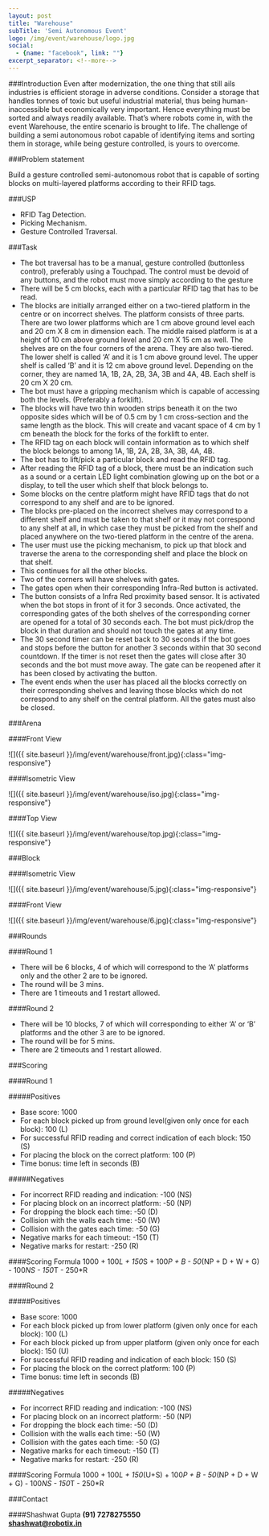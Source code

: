 ```yaml
---
layout: post
title: "Warehouse"
subTitle: 'Semi Autonomous Event'
logo: /img/event/warehouse/logo.jpg
social:
  - {name: "facebook", link: ""}
excerpt_separator: <!--more-->
---
```



###Introduction
Even after modernization, the one thing that still ails industries is efficient storage in adverse conditions. Consider a storage that handles tonnes of toxic but useful industrial material, thus being human-inaccessible but economically very important. Hence everything must be sorted and always readily available. That’s where robots come in, with the event Warehouse, the entire scenario is brought to life. The challenge of building a semi autonomous robot capable of identifying items and sorting them in storage, while being gesture controlled, is yours to overcome.
<!--more-->

###Problem statement

Build a gesture controlled semi-autonomous robot that is capable of sorting blocks on multi-layered platforms according to their RFID tags.

###USP

- RFID Tag Detection.
- Picking Mechanism.
- Gesture Controlled Traversal.

###Task

- The bot traversal has to be a manual, gesture controlled (buttonless control), preferably using a Touchpad. The control must be devoid of any buttons, and the robot must move simply according to the gesture 
- There will be 5 cm blocks, each with a particular RFID tag that has to be read.
- The blocks are initially arranged either on a two-tiered platform in the centre or on incorrect shelves. The platform consists of three parts. There are two lower platforms which are 1 cm above ground level each and 20 cm X 8 cm in dimension each. The middle raised platform is at a height of 10 cm above ground level and 20 cm X 15 cm as well. The shelves are on the four corners of the arena. They are also two-tiered. The lower shelf is called ‘A’ and it is 1 cm above ground level. The upper shelf is called ‘B’ and it is 12 cm above ground level. Depending on the corner, they are named 1A, 1B, 2A, 2B, 3A, 3B and 4A, 4B. Each shelf is 20 cm X 20 cm.
- The bot must have a gripping mechanism which is capable of accessing both the levels. (Preferably a forklift).
- The blocks will have two thin wooden strips beneath it on the two opposite sides which will be of 0.5 cm by 1 cm cross-section and the same length as the block. This will create and vacant space of 4 cm by 1 cm beneath the block for the forks of the forklift to enter.
- The RFID tag on each block will contain information as to which shelf the block belongs to among 1A, 1B, 2A, 2B, 3A, 3B, 4A, 4B.
- The bot has to lift/pick a particular block and read the RFID tag.
- After reading the RFID tag of a block, there must be an indication such as a sound or a certain LED light combination glowing up on the bot or a display, to tell the user which shelf that block belongs to.
- Some blocks on the centre platform might have RFID tags that do not correspond to any shelf and are to be ignored.
- The blocks pre-placed on the incorrect shelves may correspond to a different shelf and must be taken to that shelf or it may not correspond to any shelf at all, in which case they must be picked from the shelf and placed anywhere on the two-tiered platform in the centre of the arena.
- The user must use the picking mechanism, to pick up that block and traverse the arena to the corresponding shelf and place the block on that shelf.
- This continues for all the other blocks.
- Two of the corners will have shelves with gates.
- The gates open when their corresponding Infra-Red button is activated.
- The button consists of a Infra Red proximity based sensor. It is activated when the bot stops in front of it for 3 seconds. Once activated, the corresponding gates of the both shelves of the corresponding corner are opened for a total of 30 seconds each. The bot must pick/drop the block in that duration and should not touch the gates at any time.
- The 30 second timer can be reset back to 30 seconds if the bot goes and stops before the button for another 3 seconds within that 30 second countdown. If the timer is not reset then the gates will close after 30 seconds and the bot must move away. The gate can be reopened after it has been closed by activating the button.
- The event ends when the user has placed all the blocks correctly on their corresponding shelves and leaving those blocks which do not correspond to any shelf on the central platform. All the gates must also be closed.


###Arena

####Front View

![]({{ site.baseurl }}/img/event/warehouse/front.jpg){:class="img-responsive"}

####Isometric View

![]({{ site.baseurl }}/img/event/warehouse/iso.jpg){:class="img-responsive"}

####Top View

![]({{ site.baseurl }}/img/event/warehouse/top.jpg){:class="img-responsive"}

###Block

####Isometric View

![]({{ site.baseurl }}/img/event/warehouse/5.jpg){:class="img-responsive"}

####Front View

![]({{ site.baseurl }}/img/event/warehouse/6.jpg){:class="img-responsive"}

###Rounds

####Round 1

- There will be 6 blocks, 4 of which will correspond to the ‘A’ platforms only and the other 2 are to be ignored.
- The round will be 3 mins.
- There are 1 timeouts and 1 restart allowed.

####Round 2

- There will be 10 blocks, 7 of which will corresponding to either ‘A’ or ‘B’ platforms and the other 3 are to be ignored.
- The round will be for 5 mins.
- There are 2 timeouts and 1 restart allowed.

###Scoring

####Round 1

#####Positives

- Base score: 1000
- For each block picked up from ground level(given only once for each block): 100 (L)
- For successful RFID reading and correct indication of each block: 150 (S)
- For placing the block on the correct platform: 100 (P)
- Time bonus: time left in seconds (B)

#####Negatives

- For incorrect RFID reading and indication: -100 (NS)
- For placing block on an incorrect platform: -50 (NP)
- For dropping the block each time: -50 (D)
- Collision with the walls each time: -50 (W)
- Collision with the gates each time: -50 (G)
- Negative marks for each timeout: -150 (T)
- Negative marks for restart: -250 (R)


####Scoring Formula 
1000 + 100*L + 150*S + 100*P + B - 50*(NP + D + W + G) - 100*NS - 150*T - 250*R

####Round 2

#####Positives

- Base score: 1000
- For each block picked up from lower platform (given only once for each block): 100 (L)
- For each block picked up from upper platform (given only once for each block): 150 (U)
- For successful RFID reading and indication of each block: 150 (S)
- For placing the block on the correct platform: 100 (P)
- Time bonus: time left in seconds (B)

#####Negatives

- For incorrect RFID reading and indication: -100 (NS)
- For placing block on an incorrect platform: -50 (NP)
- For dropping the block each time: -50 (D)
- Collision with the walls each time: -50 (W)
- Collision with the gates each time: -50 (G)
- Negative marks for each timeout: -150 (T)
- Negative marks for restart: -250 (R)

####Scoring Formula
1000 + 100*L + 150*(U+S) + 100*P + B - 50*(NP + D + W + G) - 100*NS - 150*T - 250*R

###Contact

####Shashwat Gupta
**(91) 7278275550**  
**shashwat@robotix.in**